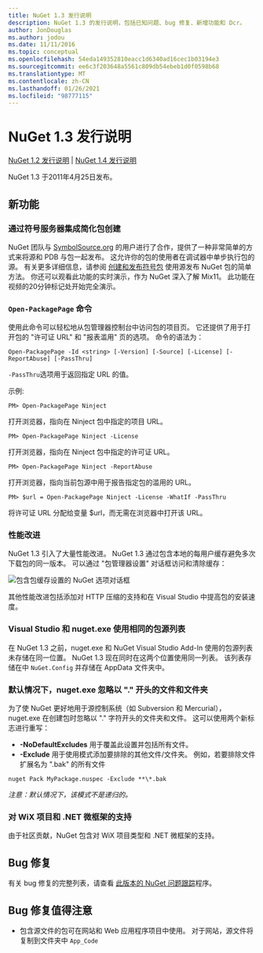 ```yaml
---
title: NuGet 1.3 发行说明
description: NuGet 1.3 的发行说明，包括已知问题、bug 修复、新增功能和 Dcr。
author: JonDouglas
ms.author: jodou
ms.date: 11/11/2016
ms.topic: conceptual
ms.openlocfilehash: 54eda149352810eacc1d6340ad16cec1b03194e3
ms.sourcegitcommit: ee6c3f203648a5561c809db54ebeb1d0f0598b68
ms.translationtype: MT
ms.contentlocale: zh-CN
ms.lasthandoff: 01/26/2021
ms.locfileid: "98777115"
---
```

# <a name="nuget-13-release-notes"></a>NuGet 1.3 发行说明

[NuGet 1.2 发行说明](../release-notes/nuget-1.2.md)  | [NuGet 1.4 发行说明](../release-notes/nuget-1.4.md)

NuGet 1.3 于2011年4月25日发布。

## <a name="new-features"></a>新功能

### <a name="streamlined-package-creation-with-symbol-server-integration"></a>通过符号服务器集成简化包创建

NuGet 团队与 [SymbolSource.org](http://www.symbolsource.org/) 的用户进行了合作，提供了一种非常简单的方式来将源和 PDB 与包一起发布。 这允许你的包的使用者在调试器中单步执行包的源。 有关更多详细信息，请参阅 [创建和发布符号包](../create-packages/symbol-packages.md) 使用源发布 NuGet 包的简单方法。 你还可以观看此功能的实时演示，作为 NuGet 深入了解 Mix11。 此功能在视频的20分钟标记处开始完全演示。

### <a name="open-packagepage-command"></a>`Open-PackagePage` 命令

使用此命令可以轻松地从包管理器控制台中访问包的项目页。 它还提供了用于打开包的 "许可证 URL" 和 "报表滥用" 页的选项。
命令的语法为：

```
Open-PackagePage -Id <string> [-Version] [-Source] [-License] [-ReportAbuse] [-PassThru]
```

`-PassThru`选项用于返回指定 URL 的值。

示例:

```
PM> Open-PackagePage Ninject
```

打开浏览器，指向在 Ninject 包中指定的项目 URL。

```
PM> Open-PackagePage Ninject -License
```

打开浏览器，指向在 Ninject 包中指定的许可证 URL。

```
PM> Open-PackagePage Ninject -ReportAbuse
```

打开浏览器，指向当前包源中用于报告指定包的滥用的 URL。

```
PM> $url = Open-PackagePage Ninject -License -WhatIf -PassThru
```

将许可证 URL 分配给变量 $url，而无需在浏览器中打开该 URL。

### <a name="performance-improvements"></a>性能改进

NuGet 1.3 引入了大量性能改进。 NuGet 1.3 通过包含本地的每用户缓存避免多次下载包的同一版本。 可以通过 "包管理器设置" 对话框访问和清除缓存：

![包含包缓存设置的 NuGet 选项对话框](./media/nuget-options.png)

其他性能改进包括添加对 HTTP 压缩的支持和在 Visual Studio 中提高包的安装速度。

### <a name="visual-studio-and-nugetexe-uses-the-same-list-of-package-sources"></a>Visual Studio 和 nuget.exe 使用相同的包源列表

在 NuGet 1.3 之前，nuget.exe 和 NuGet Visual Studio Add-In 使用的包源列表未存储在同一位置。 NuGet 1.3 现在同时在这两个位置使用同一列表。 该列表存储在中 `NuGet.Config` 并存储在 AppData 文件夹中。

### <a name="nugetexe-ignores-files-and-folders-that-start-with--by-default"></a>默认情况下，nuget.exe 忽略以 "." 开头的文件和文件夹

为了使 NuGet 更好地用于源控制系统（如 Subversion 和 Mercurial），nuget.exe 在创建包时忽略以 "." 字符开头的文件夹和文件。 这可以使用两个新标志进行重写：

* __-NoDefaultExcludes__ 用于覆盖此设置并包括所有文件。
* __-Exclude__ 用于使用模式添加要排除的其他文件/文件夹。 例如，若要排除文件扩展名为 ".bak" 的所有文件

```cli
nuget Pack MyPackage.nuspec -Exclude **\*.bak
```  

_注意：默认情况下，该模式不是递归的。_

### <a name="support-for-wix-projects-and-the-net-micro-framework"></a>对 WiX 项目和 .NET 微框架的支持

由于社区贡献，NuGet 包含对 WiX 项目类型和 .NET 微框架的支持。

## <a name="bug-fixes"></a>Bug 修复

有关 bug 修复的完整列表，请查看 [此版本的 NuGet 问题跟踪](http://nuget.codeplex.com/workitem/list/advanced?keyword=&status=All&type=All&priority=All&release=NuGet%201.3&assignedTo=All&component=All&sortField=LastUpdatedDate&sortDirection=Descending&page=0)程序。

## <a name="bug-fixes-worth-noting"></a>Bug 修复值得注意

* 包含源文件的包可在网站和 Web 应用程序项目中使用。
对于网站，源文件将复制到文件夹中 `App_Code`
